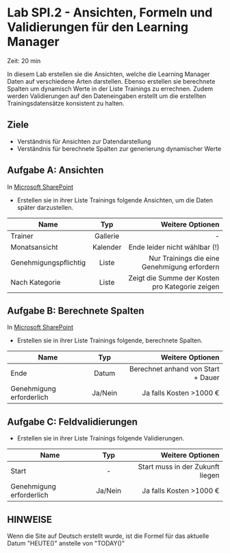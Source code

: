 # Lab SPI.2 - Ansichten, Formeln und Validierungen für den Learning Manager
Zeit: 20 min

In diesem Lab erstellen sie die Ansichten, welche die Learning Manager Daten auf verschiedene Arten darstellen. Ebenso erstellen sie berechnete Spalten um dynamisch Werte in der Liste Trainings zu errechnen. Zudem werden Validierungen auf den Dateneingaben erstellt um die erstellten Trainingsdatensätze konsistent zu halten.

## Ziele
- Verständnis für Ansichten zur Datendarstellung
- Verständnis für berechnete Spalten zur generierung dynamischer Werte

## Aufgabe A: Ansichten

In [Microsoft SharePoint](https://crm149144.sharepoint.com/_layouts/15/sharepoint.aspx)
 
* Erstellen sie in ihrer Liste Trainings folgende Ansichten, um die Daten später darzustellen.

| Name         | Typ | Weitere Optionen |
|--------------|:-----:|-----------:|
| Trainer |  Gallerie |        - |
| Monatsansicht      |  Kalender |          Ende leider nicht wählbar (!) |
| Genehmigungspflichtig      |  Liste |          Nur Trainings die eine Genehmigung erfordern |
| Nach Kategorie      |  Liste |          Zeigt die Summe der Kosten pro Kategorie zeigen |

## Aufgabe B: Berechnete Spalten

In [Microsoft SharePoint](https://crm149144.sharepoint.com/_layouts/15/sharepoint.aspx)
 
* Erstellen sie in ihrer Liste Trainings folgende, berechnete Spalten.

| Name         | Typ | Weitere Optionen |
|--------------|:-----:|-----------:|
| Ende |  Datum |        Berechnet anhand von Start + Dauer |
| Genehmigung erforderlich      | Ja/Nein |          Ja falls Kosten >1000 €  |
  
## Aufgabe C: Feldvalidierungen

* Erstellen sie in ihrer Liste Trainings folgende Validierungen.

| Name         | Typ | Weitere Optionen |
|--------------|:-----:|-----------:|
| Start |  - |        Start muss in der Zukunft liegen |
| Genehmigung erforderlich      | Ja/Nein |          Ja falls Kosten >1000 €  |

## HINWEISE

Wenn die Site auf Deutsch erstellt wurde, ist die Formel für das aktuelle Datum "HEUTE()" anstelle von "TODAY()"
